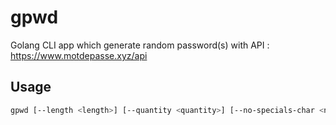 # gpwd

Golang CLI app which generate random password(s) with API :
<https://www.motdepasse.xyz/api>

## Usage

```bash
gpwd [--length <length>] [--quantity <quantity>] [--no-specials-char <no-specials-char>]
```
